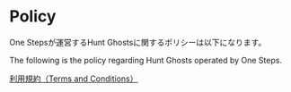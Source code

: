 # Policy
<p>One Stepsが運営するHunt Ghostsに関するポリシーは以下になります。</p>
<p>The following is the policy regarding Hunt Ghosts operated by One Steps.</p>
<a href="privacy-policy.htm>プライバシーポリシー（Privacy Policy）</a>

<a href="terms-and-conditions.html">利用規約（Terms and Conditions）</a>
